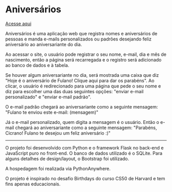 # Aniversários

[Acesse aqui](http://danilox.pythonanywhere.com)

Aniversários é uma aplicação web que registra nomes e aniversários de pessoas e manda e-mails personalizados ou padrões desejando feliz aniversário ao aniversariante do dia.

Ao acessar o site, o usuário pode registrar o seu nome, e-mail, dia e mês de nascimento, então a página será recarregada e o registro será adicionado ao banco de dados e à tabela.

Se houver algum aniversariante no dia, será mostrada uma caixa que diz "Hoje é o aniversário de Fulano! Clique aqui para dar os parabéns". Ao clicar, o usuário é redirecionado para uma página que pede o seu nome e diz para escolher uma das duas seguintes opções: "enviar e-mail personalizado" e "enviar e-mail padrão".

O e-mail padrão chegará ao aniversariante como a seguinte mensagem: "Fulano te enviou este e-mail: (mensagem)"

Já o e-mail personalizado, quem digita a mensagem é o usuário. Então o e-mail chegará ao aniversariante como a seguinte mensagem: "Parabéns, Cicrano! Fulano te desejou um feliz aniversário :)"

---

O projeto foi desenvolvido com Python e o framework Flask no back-end e JavaScript puro no front-end. O banco de dados utilizado é o SQLite. Para alguns detalhes de design/layout, o Bootstrap foi utilizado.

A hospedagem foi realizada via PythonAnywhere.

O projeto é inspirado no desafio Birthdays do curso CS50 de Harvard e tem fins apenas educacionais.
